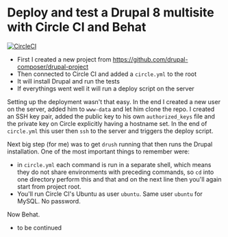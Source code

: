 # Deploy and test a Drupal 8 multisite with Circle CI and Behat 

[![CircleCI](https://circleci.com/gh/leymannx/d8-multisite-behat-travis.svg?style=svg)](https://circleci.com/gh/leymannx/d8-multisite-behat-travis)

- First I created a new project from https://github.com/drupal-composer/drupal-project
- Then connected to Circle CI and added a `circle.yml` to the root
- It will install Drupal and run the tests
- If everythings went well it will run a deploy script on the server

Setting up the deployment wasn't that easy. In the end I created a new user on the server, added him to `www-data` and let him clone the repo. I created an SSH key pair, added the public key to his own `authorized_keys` file and the private key on Circle explicitly having a hostname set. In the end of `circle.yml` this user then `ssh` to the server and triggers the deploy script.

Next big step (for me) was to get `drush` running that then runs the Drupal installation. One of the most important things to remember were:
- in `circle.yml` each command is run in a separate shell, which means they do not share environments with preceding commands, so `cd` into one directory perform this and that and on the next line then you'll again start from project root.
- You'll run Circle CI's Ubuntu as user `ubuntu`. Same user `ubuntu` for MySQL. No password.

Now Behat.

- to be continued
